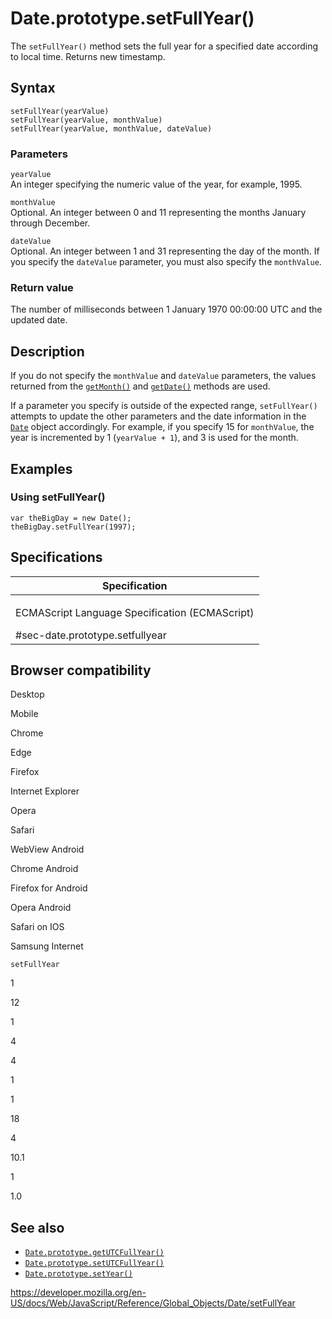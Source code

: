 Date.prototype.setFullYear()
============================

The `setFullYear()` method sets the full year for a specified date according to local time. Returns new timestamp.

Syntax
------

    setFullYear(yearValue)
    setFullYear(yearValue, monthValue)
    setFullYear(yearValue, monthValue, dateValue)

### Parameters

`yearValue`  
An integer specifying the numeric value of the year, for example, 1995.

`monthValue`  
Optional. An integer between 0 and 11 representing the months January through December.

`dateValue`  
Optional. An integer between 1 and 31 representing the day of the month. If you specify the `dateValue` parameter, you must also specify the `monthValue`.

### Return value

The number of milliseconds between 1 January 1970 00:00:00 UTC and the updated date.

Description
-----------

If you do not specify the `monthValue` and `dateValue` parameters, the values returned from the [`getMonth()`](getmonth) and [`getDate()`](getdate) methods are used.

If a parameter you specify is outside of the expected range, `setFullYear()` attempts to update the other parameters and the date information in the [`Date`](../date) object accordingly. For example, if you specify 15 for `monthValue`, the year is incremented by 1 (`yearValue + 1`), and 3 is used for the month.

Examples
--------

### Using setFullYear()

    var theBigDay = new Date();
    theBigDay.setFullYear(1997);

Specifications
--------------

<table><colgroup><col style="width: 100%" /></colgroup><thead><tr class="header"><th>Specification</th></tr></thead><tbody><tr class="odd"><td><p>ECMAScript Language Specification (ECMAScript)<br />
</p><span class="small">#sec-date.prototype.setfullyear</span></td></tr></tbody></table>

Browser compatibility
---------------------

Desktop

Mobile

Chrome

Edge

Firefox

Internet Explorer

Opera

Safari

WebView Android

Chrome Android

Firefox for Android

Opera Android

Safari on IOS

Samsung Internet

`setFullYear`

1

12

1

4

4

1

1

18

4

10.1

1

1.0

See also
--------

-   [`Date.prototype.getUTCFullYear()`](getutcfullyear)
-   [`Date.prototype.setUTCFullYear()`](setutcfullyear)
-   [`Date.prototype.setYear()`](setyear)

<a href="https://developer.mozilla.org/en-US/docs/Web/JavaScript/Reference/Global_Objects/Date/setFullYear" class="_attribution-link">https://developer.mozilla.org/en-US/docs/Web/JavaScript/Reference/Global_Objects/Date/setFullYear</a>
